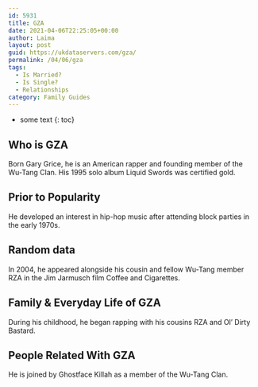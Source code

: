 ```yaml
---
id: 5931
title: GZA
date: 2021-04-06T22:25:05+00:00
author: Laima
layout: post
guid: https://ukdataservers.com/gza/
permalink: /04/06/gza
tags:
  - Is Married?
  - Is Single?
  - Relationships
category: Family Guides
---
```


* some text
{: toc}


## Who is GZA
                  
                  
                  
Born Gary Grice, he is an American rapper and founding member of the Wu-Tang Clan. His 1995 solo album Liquid Swords was certified gold.
                  
              
            
              
            
                
                
                
## Prior to Popularity
                  
                  
                  
He developed an interest in hip-hop music after attending block parties in the early 1970s.
                  
              
            
              
            
                
                
                
## Random data
                  
                  
                  
In 2004, he appeared alongside his cousin and fellow Wu-Tang member RZA in the Jim Jarmusch film Coffee and Cigarettes.
                  
              
            
              
            
                
                
                
## Family & Everyday Life of GZA
                  
                  
                  
During his childhood, he began rapping with his cousins RZA and Ol&#8217; Dirty Bastard.
                  
              
            
              
            
                
                
                
## People Related With GZA
                  
                  
                  
He is joined by Ghostface Killah as a member of the Wu-Tang Clan.
                  
              
            
              
            
                
              
            
              
              
            
            
              
            
          
          
          
